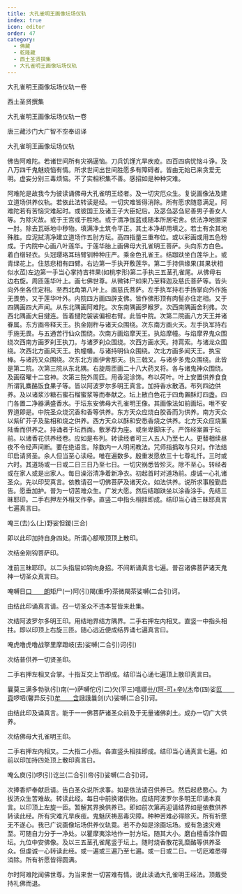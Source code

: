 ```yaml
---
title: 大孔雀明王画像坛场仪轨
index: true
icon: editor
order: 47
category:
  - 佛藏
  - 乾隆藏
  - 西土圣贤撰集
  - 大孔雀明王画像坛场仪轨
---
```


大孔雀明王画像坛场仪轨一卷  

西土圣贤撰集  

大孔雀明王画像坛场仪轨一卷  

唐三藏沙门大广智不空奉诏译  

大孔雀明王画像坛场仪轨  

佛告阿难陀。若诸世间所有灾祸逼恼。刀兵饥馑亢旱疾疫。四百四病忧恼斗诤。及八万四千鬼魅娆恼有情。所求世间出世间胜愿多有障碍者。皆由无始已来贪爱无明。虚妄分别三毒烦恼。不了实相积集不善。感招如是种种灾难。  

阿难陀是故我今为彼读诵佛母大孔雀明王经者。及一切灾厄众生。复说画像法及建立道场供养仪轨。若依此法转读是经。一切灾难皆得消除。所有愿求随意满足。阿难陀若有苦恼灾难起时。或彼国王及诸王子大臣妃后。及苾刍苾刍尼善男子善女人等。为除灾故。或于王宫或于胜地。或于清净伽蓝或随本所居宅舍。依法净地掘深一肘。除去瓦砾地中秽物。填满净土筑令平正。其土本净却用填之。若土有余其地殊胜。应泥拭清净建立道场作五肘方坛。高四指量三重布位。或以彩画或用五色粉成。于内院中心画八叶莲华。于莲华胎上画佛母大孔雀明王菩萨。头向东方白色。着白缯轻衣。头冠璎珞耳珰臂钏种种庄严。乘金色孔雀王。结跏趺坐白莲华上。或青绿花上。住慈悲相有四臂。右边第一手执开敷莲华。第二手持俱缘果(其果状相似水苽)左边第一手当心掌持吉祥果(如桃李形)第二手执三五茎孔雀尾。从佛母右边右旋。周匝莲华叶上。画七佛世尊。从微钵尸如来乃至释迦及慈氏菩萨等。皆头向外坐各住定相。至西北角第八叶上。画慈氏菩萨。左手执军持右手扬掌向外作施无畏势。又于莲华叶外。内院四方画四辟支佛。皆作佛形顶有肉髻亦住定相。又于四隅画四大声闻。从东北隅画阿难陀。次东南隅画罗睺罗。次西南隅画舍利弗。次西北隅画大目揵连。皆着揵陀袈裟偏袒右臂。此皆中院。次第二院画八方天王并诸眷属。东方画帝释天王。执金刚杵与诸天众围绕。次东南方画火天。左手执军持右手施无畏。与五通苦行仙众围绕。次南方画焰摩天王。执焰摩幢。与焰摩界鬼众围绕次西南方画罗刹王执刀。与诸罗刹众围绕。次西方画水天。持罥索。与诸龙众围绕。次西北方画风天王。执幢幡。与诸持明仙众围绕。次北方画多闻天王。执宝棒。与诸药叉众围绕。次东北方画伊舍那天。执三戟叉。与诸步多鬼众围绕。此皆是第二院。次第三院从东北隅。右旋周匝画二十八大药叉将。各与诸鬼神众围绕。及画宿曜十二宫神。次第三院外周匝。用香泥涂饰。布以荷叶。叶上安置供养食食所谓乳麋酪饭食果子等。皆以阿波罗尔多明王真言。加持香水散洒。布列四边供养。及以诸浆沙糖石蜜石榴蜜浆等而奉献之。坛上散白色花于四角置酥灯四盏。四门各置二净器满盛香水。于坛东安佛母大孔雀明王像。其画像法如前画坛。唯不安界道即是。中院圣众烧沉香和香等供养。东方天众应烧白胶香而为供养。南方天众以紫矿芥子及盐相和烧之供养。西方天众以酥和安悉香烧之供养。北方天众应烧薰陆香而供养之。持诵者于坛西面。敷茅荐为座。或坐卑脚床子。严饰经案置于坛前。以诸香花供养经卷。应如是布列。转读经者可三人五人乃至七人。更替相续昼夜不令经声间断。要在绝语言。除数内一人明闲教法。咒师指撝取与只对。作法结印启请贤圣。余人但当至心读经。唯在遍数多。殷重发愿依三十七尊礼忏。三时或六时。其道场或一日或二日三日乃至七日。一切灾祸悉皆殄灭。除不至心。转经者或在家人或是出家人。每日澡浴清净着新净衣。初起首时对道场前。虔诚一心礼诸圣众。先以印契真言。依教请召一切佛菩萨及诸天众。如法供养。说所求事殷勤启告。愿垂加护。普为一切苦难众生。广发大愿。然后结跏趺坐以涂香涂手。先结三昧耶印。二手右押左外相叉作拳。直竖二中指头相拄即成。结印当心诵三昧耶真言七遍真言曰。  

唵三(去)么(上)野娑怛鍐(三合)  

即以此印加持自身四处。所谓心额喉顶顶上散印。  

次结金刚钩菩萨印。  

准前三昧耶印。以二头指屈如钩向身招。不间断诵真言七遍。普召诸佛菩萨诸天鬼神一切圣众真言曰。  

唵嚩日[口　　朗](二合引)矩尸(一)阿(引)羯(重呼)茶微羯茶娑嚩(二合引)诃。  

由结此印诵真言请。召一切圣众不违本誓皆来赴集。  

次结阿波罗尔多明王印。用结地界结方隅界。二手右押左内相叉。直竖一中指头相拄。即以印顶上右旋三匝。随心远近便成结界诵七遍真言曰。  

唵虎噜虎噜战拏里摩蹬岐(去)娑嚩(二合引)诃(引)  

次结普供养一切贤圣印。  

二手右押左相叉合掌。十指互交上节即成。结印当心诵七遍顶上散印真言曰。  

曩莫三满多勃驮(引)南(一)萨嚩佗(引二)欠(平三)嗢娜[卄/(阿-可+辛)/木](二合)帝(四)娑[叵　　頁](二合)啰呬(馨异反引)[牟　　含](五)誐誐曩剑(六)娑嚩(二合引)诃。  

由结此印及诵真言。能于一一佛菩萨诸圣众前及于无量诸佛刹土。成办一切广大供养。  

次结佛母大孔雀明王印。  

二手右押左内相叉。二大指二小指。各直竖头相拄即成。结印当心诵真言七遍。如前以印加持四处顶上散印真言曰。  

唵么庾(引)啰(引)讫兰(二合引)帝(引)娑嚩(二合引)诃。  

次捧香炉奉献启请。告白圣众说所求事。如是依法请召供养已。然后起悲愍心。为拔济众生苦难故。转读此经。每日中前换诸供物。应结阿波罗尔多明王印诵本真言。以印顶上左旋一匝。暂解其界换供养已。即如前次第再迎请结界如是依教供养转读此经。所有灾难亢旱疾疫。鬼魅厌祷恶毒灾障。种种苦难必得除灭。所有祈愿无不遂心。我已广说画像坛场供养仪轨竟。若不办如是涂画坛场。或有急速灾难至。可随自力分于一净处。以瞿摩夷涂地作一肘方坛。随其大小。磨白檀香涂作圆坛。九位中安佛像。及以三五茎孔雀尾竖于坛上。随时烧香散花乳糜酪等供养圣众。但虔诚一心转读此经。或一遍或三遍乃至七遍。或一日或二日。一切厄难悉得消除。所有祈愿皆得圆满。  

尔时阿难陀闻佛世尊。为当来世一切苦难有情。说此读诵大孔雀明王经法。顶戴受持礼佛而退。  
